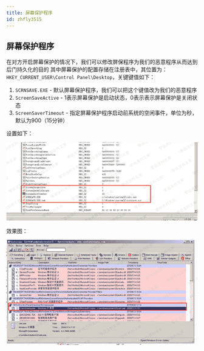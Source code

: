 ```yaml
---
title: 屏幕保护程序
id: zhfly3515
---
```


## 屏幕保护程序

在对方开启屏幕保护的情况下，我们可以修改屏保程序为我们的恶意程序从而达到后门持久化的目的
其中屏幕保护的配置存储在注册表中，其位置为：`HKEY_CURRENT_USER\Control Panel\Desktop`，关键键值如下：

1.  `SCRNSAVE.EXE` - 默认屏幕保护程序，我们可以把这个键值改为我们的恶意程序
2.  `ScreenSaveActive` - 1表示屏幕保护是启动状态，0表示表示屏幕保护是关闭状态
3.  `ScreenSaverTimeout` - 指定屏幕保护程序启动前系统的空闲事件，单位为秒，默认为900（15分钟）

设置如下：

![image](../img/b8a6ed3b107265114e524ac7fe61d0ca.png)

效果图：

![image](../img/b9a9733869be41a61a5e8a1aef6434d5.png)